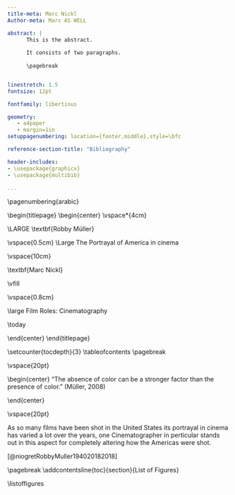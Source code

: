 ```yaml
---
title-meta: Marc Nickl
Author-meta: Marc AS WELL

abstract: |
      This is the abstract.
    
      It consists of two paragraphs.
      
      \pagebreak


linestretch: 1.5
fontsize: 12pt

fontfamily: libertinus

geometry:
   - a4paper
   - margin=1in
setuppagenumbering: location={footer,middle},style=\bfc

reference-section-title: "Bibliography"

header-includes:
- \usepackage{graphicx}
- \usepackage{multibib}
            
...
```



\pagenumbering{arabic}



\begin{titlepage}
    \begin{center}
        \vspace*{4cm}
            
  \LARGE
        \textbf{Robby Müller}
            
 \vspace{0.5cm}
        \Large
        The Portrayal of America in cinema
            
   \vspace{10cm}
            
\textbf{Marc Nickl}
            
\vfill
            
            
 \vspace{0.8cm}
                        
   \large
        Film Roles: Cinematography 
        
\today
            
 \end{center}
\end{titlepage}


\setcounter{tocdepth}{3}
\tableofcontents
\pagebreak

\vspace{20pt}

\begin{center}
“The absence of color can be a stronger factor than the presence of color.” (Müller, 2008)

\end{center}

\vspace{20pt}

As so many films have been shot in the United States its portrayal in cinema has varied a lot over the years, one Cinematographer in perticular stands out in this aspect for completely altering how the Americas were shot.



[@niogretRobbyMuller194020182018]

\pagebreak
\addcontentsline{toc}{section}{List of Figures}

\listoffigures